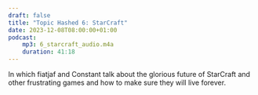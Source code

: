 ```yaml
---
draft: false
title: "Topic Hashed 6: StarCraft"
date: 2023-12-08T08:00:00+01:00
podcast:
    mp3: 6_starcraft_audio.m4a
    duration: 41:18
---
```

In which fiatjaf and Constant talk about the glorious future of StarCraft and other frustrating games and how to make sure they will live forever.
